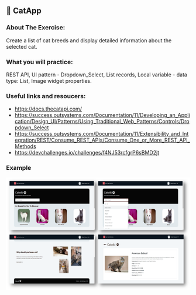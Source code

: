 ## :ledger: CatApp

### About The Exercise:

Create a list of cat breeds and display detailed information about the selected cat.

### What you will practice:

REST API, UI pattern - Dropdown_Select, List records, Local variable - data type: List, Image widget properties.

### Useful links and resoucers:

- https://docs.thecatapi.com/
- https://success.outsystems.com/Documentation/11/Developing_an_Application/Design_UI/Patterns/Using_Traditional_Web_Patterns/Controls/Dropdown_Select
- https://success.outsystems.com/Documentation/11/Extensibility_and_Integration/REST/Consume_REST_APIs/Consume_One_or_More_REST_API_Methods
- https://devchallenges.io/challenges/f4NJ53rcfgrP6sBMD2jt

### Example
![OutSystems Image](./Samples/catApp.png)

